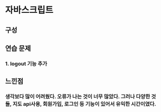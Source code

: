 # 자바스크립트
## 구성
## 연습 문제
### 1. logout 기능 추가
## 느낀점
### 생각보다 많이 어려웠다. 오류가 나는 것이 너무 많았다. 그러나 다양한 것들, 지도 api사용, 회원가입, 로그인 등 기능이 있어서 유익한 시간이였다.